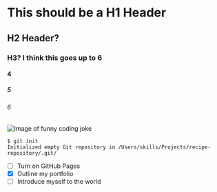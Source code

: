 # This should be a H1 Header
## H2 Header?
### H3? I think this goes up to 6
#### 4
##### 5
###### 6

![Image of funny coding joke](https://i.pinimg.com/236x/de/a7/3a/dea73a924fc9706e7b2d1e0496daef54.jpg)

```
$ git init
Initialized empty Git repository in /Users/skills/Projects/recipe-repository/.git/
```
- [ ] Turn on GitHub Pages
- [x] Outline my portfolio
- [ ] Introduce myself to the world
